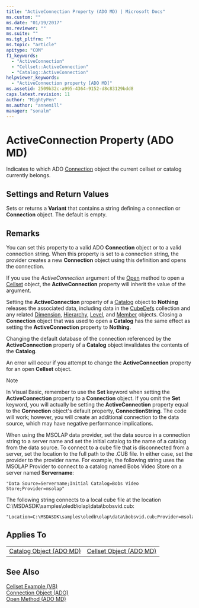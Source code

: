 ```yaml
---
title: "ActiveConnection Property (ADO MD) | Microsoft Docs"
ms.custom: ""
ms.date: "01/19/2017"
ms.reviewer: ""
ms.suite: ""
ms.tgt_pltfrm: ""
ms.topic: "article"
apitype: "COM"
f1_keywords: 
  - "ActiveConnection"
  - "Cellset::ActiveConnection"
  - "Catalog::ActiveConnection"
helpviewer_keywords: 
  - "ActiveConnection property [ADO MD]"
ms.assetid: 2509b32c-a995-4364-9152-d8c83129bdd8
caps.latest.revision: 11
author: "MightyPen"
ms.author: "annemill"
manager: "sonalm"
---
```

# ActiveConnection Property (ADO MD)
Indicates to which ADO [Connection](../../../ado/reference/ado-api/connection-object-ado.md) object the current cellset or catalog currently belongs.  
  
## Settings and Return Values  
 Sets or returns a **Variant** that contains a string defining a connection or **Connection** object. The default is empty.  
  
## Remarks  
 You can set this property to a valid ADO **Connection** object or to a valid connection string. When this property is set to a connection string, the provider creates a new **Connection** object using this definition and opens the connection.  
  
 If you use the *ActiveConnection* argument of the [Open](../../../ado/reference/ado-md-api/open-method-ado-md.md) method to open a [Cellset](../../../ado/reference/ado-md-api/cellset-object-ado-md.md) object, the **ActiveConnection** property will inherit the value of the argument.  
  
 Setting the **ActiveConnection** property of a [Catalog](../../../ado/reference/ado-md-api/catalog-object-ado-md.md) object to **Nothing** releases the associated data, including data in the [CubeDefs](../../../ado/reference/ado-md-api/cubedefs-collection-ado-md.md) collection and any related [Dimension](../../../ado/reference/ado-md-api/dimension-object-ado-md.md), [Hierarchy](../../../ado/reference/ado-md-api/hierarchy-object-ado-md.md), [Level](../../../ado/reference/ado-md-api/level-object-ado-md.md), and [Member](../../../ado/reference/ado-md-api/member-object-ado-md.md) objects. Closing a **Connection** object that was used to open a **Catalog** has the same effect as setting the **ActiveConnection** property to **Nothing**.  
  
 Changing the default database of the connection referenced by the **ActiveConnection** property of a **Catalog** object invalidates the contents of the **Catalog**.  
  
 An error will occur if you attempt to change the **ActiveConnection** property for an open **Cellset** object.  
  
> [!NOTE]
>  In Visual Basic, remember to use the **Set** keyword when setting the **ActiveConnection** property to a **Connection** object. If you omit the **Set** keyword, you will actually be setting the **ActiveConnection** property equal to the **Connection** object's default property, **ConnectionString**. The code will work; however, you will create an additional connection to the data source, which may have negative performance implications.  
  
 When using the MSOLAP data provider, set the data source in a connection string to a server name and set the initial catalog to the name of a catalog from the data source. To connect to a cube file that is disconnected from a server, set the location to the full path to the .CUB file. In either case, set the provider to the provider name. For example, the following string uses the MSOLAP Provider to connect to a catalog named Bobs Video Store on a server named **Servername**:  
  
```  
"Data Source=Servername;Initial Catalog=Bobs Video Store;Provider=msolap"  
```  
  
 The following string connects to a local cube file at the location C:\MSDASDK\samples\oledb\olap\data\bobsvid.cub:  
  
```  
"Location=C:\MSDASDK\samples\oledb\olap\data\bobsvid.cub;Provider=msolap"  
```  
  
## Applies To  
  
|||  
|-|-|  
|[Catalog Object (ADO MD)](../../../ado/reference/ado-md-api/catalog-object-ado-md.md)|[Cellset Object (ADO MD)](../../../ado/reference/ado-md-api/cellset-object-ado-md.md)|  
  
## See Also  
 [Cellset Example (VB)](../../../ado/reference/ado-md-api/cellset-example-vb.md)   
 [Connection Object (ADO)](../../../ado/reference/ado-api/connection-object-ado.md)   
 [Open Method (ADO MD)](../../../ado/reference/ado-md-api/open-method-ado-md.md)